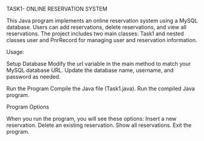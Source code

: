 TASK1- ONLINE RESERVATION SYSTEM
                                                                
This Java program implements an online reservation system using a MySQL database. Users can add reservations, delete reservations, and view all reservations. 
The project includes two main classes: Task1 and nested classes user and PnrRecord for managing user and reservation information.

Usage:

Setup Database
Modify the url variable in the main method to match your MySQL database URL.
Update the database name, username, and password as needed.

Run the Program
Compile the Java file (Task1.java).
Run the compiled Java program.

Program Options

When you run the program, you will see these options:
Insert a new reservation.
Delete an existing reservation.
Show all reservations.
Exit the program.
